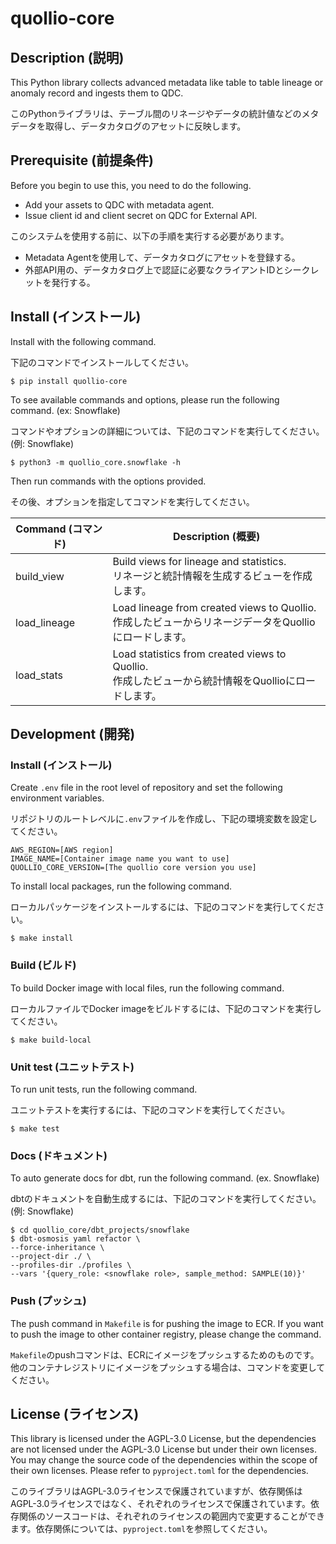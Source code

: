 # quollio-core

## Description (説明)

This Python library collects advanced metadata like table to table lineage or anomaly record and ingests them to QDC.

このPythonライブラリは、テーブル間のリネージやデータの統計値などのメタデータを取得し、データカタログのアセットに反映します。


## Prerequisite (前提条件)
Before you begin to use this, you need to do the following.
- Add your assets to QDC with metadata agent.
- Issue client id and client secret on QDC for External API.

このシステムを使用する前に、以下の手順を実行する必要があります。
- Metadata Agentを使用して、データカタログにアセットを登録する。
- 外部API用の、データカタログ上で認証に必要なクライアントIDとシークレットを発行する。

## Install (インストール)

Install with the following command.

下記のコマンドでインストールしてください。

```
$ pip install quollio-core
```

To see available commands and options, please run the following command. (ex: Snowflake)

コマンドやオプションの詳細については、下記のコマンドを実行してください。(例: Snowflake)

```
$ python3 -m quollio_core.snowflake -h
```

Then run commands with the options provided.

その後、オプションを指定してコマンドを実行してください。

| Command (コマンド) | Description (概要)                                                                                       |
| ------------------ | -------------------------------------------------------------------------------------------------------- |
| build_view         | Build views for lineage and statistics.<br>リネージと統計情報を生成するビューを作成します。              |
| load_lineage       | Load lineage from created views to Quollio.<br>作成したビューからリネージデータをQuollioにロードします。 |
| load_stats         | Load statistics from created views to Quollio.<br>作成したビューから統計情報をQuollioにロードします。    |


## Development (開発)

### Install (インストール)

Create `.env` file in the root level of repository and set the following environment variables.

リポジトリのルートレベルに`.env`ファイルを作成し、下記の環境変数を設定してください。

```
AWS_REGION=[AWS region]
IMAGE_NAME=[Container image name you want to use]
QUOLLIO_CORE_VERSION=[The quollio core version you use]
```

To install local packages, run the following command.

ローカルパッケージをインストールするには、下記のコマンドを実行してください。

```
$ make install
```

### Build (ビルド)

To build Docker image with local files, run the following command.

ローカルファイルでDocker imageをビルドするには、下記のコマンドを実行してください。

```
$ make build-local
```

### Unit test (ユニットテスト)

To run unit tests, run the following command.

ユニットテストを実行するには、下記のコマンドを実行してください。

```
$ make test
```

### Docs (ドキュメント)

To auto generate docs for dbt, run the following command. (ex. Snowflake)

dbtのドキュメントを自動生成するには、下記のコマンドを実行してください。(例: Snowflake)

```
$ cd quollio_core/dbt_projects/snowflake
$ dbt-osmosis yaml refactor \
--force-inheritance \
--project-dir ./ \
--profiles-dir ./profiles \
--vars '{query_role: <snowflake role>, sample_method: SAMPLE(10)}'
```

### Push (プッシュ)

The push command in `Makefile` is for pushing the image to ECR. If you want to push the image to other container registry, please change the command.

`Makefile`のpushコマンドは、ECRにイメージをプッシュするためのものです。他のコンテナレジストリにイメージをプッシュする場合は、コマンドを変更してください。

## License (ライセンス)

This library is licensed under the AGPL-3.0 License, but the dependencies are not licensed under the AGPL-3.0 License but under their own licenses. You may change the source code of the dependencies within the scope of their own licenses. Please refer to `pyproject.toml` for the dependencies.

このライブラリはAGPL-3.0ライセンスで保護されていますが、依存関係はAGPL-3.0ライセンスではなく、それぞれのライセンスで保護されています。依存関係のソースコードは、それぞれのライセンスの範囲内で変更することができます。依存関係については、`pyproject.toml`を参照してください。
